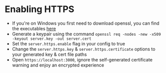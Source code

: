 # Enabling HTTPS

- If you're on Windows you first need to download openssl, you can find the executables [here](https://wiki.openssl.org/index.php/Binaries)
- Generate a keypair using the command `openssl req -nodes -new -x509 -keyout server.key -out server.cert`
- Set the `server.https.enable` flag in your config to true
- Change the `server.https.key` & `server.https.certificate` options to your generated key & cert file paths
- Open `https://localhost:3000`, ignore the self-generated certificate warning and enjoy an encrypted experience
